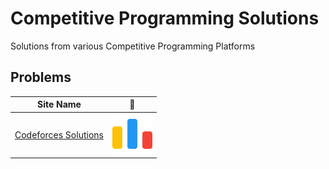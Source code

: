 # Competitive Programming Solutions
Solutions from various Competitive Programming Platforms

## Problems
|Site Name | :link: |
| - | - |
| [Codeforces Solutions](https://github.com/ethanchen2003/Competitive-Programming-Solutions/tree/main/Codeforces)| [![:bars:](icons/code-forces(64).png)](https://codeforces.com) |

